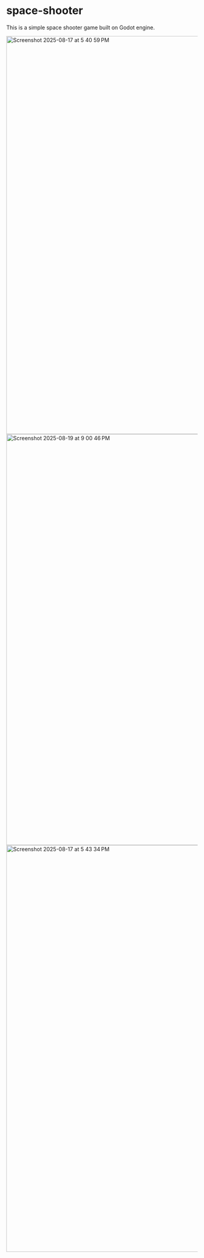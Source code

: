 # space-shooter

This is a simple space shooter game built on Godot engine. 


<img width="1531" height="1046" alt="Screenshot 2025-08-17 at 5 40 59 PM" src="https://github.com/user-attachments/assets/015c849d-3d4e-432c-9adc-d606034ea878" />


<img width="1620" height="1080" alt="Screenshot 2025-08-19 at 9 00 46 PM" src="https://github.com/user-attachments/assets/588bbd3c-3e1b-49d7-bf16-a81fae4e2cdb" />


<img width="1595" height="1069" alt="Screenshot 2025-08-17 at 5 43 34 PM" src="https://github.com/user-attachments/assets/17bcb341-833d-49d2-8e0d-117788be0574" />

